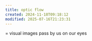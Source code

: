 ```yaml
---
title: optic flow
created: 2024-11-18T09:18:12
modified: 2025-07-16T21:23:31
---
```


= visual images pass by us on our eyes
